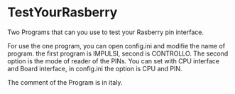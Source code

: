 # TestYourRasberry
Two Programs that can you use to test your Rasberry pin interface.

For use the one program, you can open config.ini and modifie the name of program.
the first program is IMPULSI, second is CONTROLLO.
The second option is the mode of reader of the PINs.
You can set with CPU interface and Board interface, in config.ini the option is CPU and PIN.

The comment of the Program is in italy.
